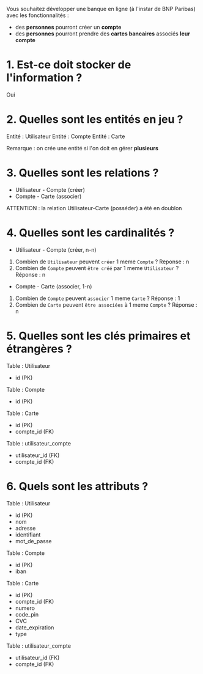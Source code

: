 Vous souhaitez développer une banque en ligne (à l'instar de BNP Paribas) avec les fonctionnalités :

- des **personnes** pourront créer un **compte**
- des **personnes** pourront prendre des **cartes bancaires** associés **leur compte**

# 1. Est-ce doit stocker de l'information ?

Oui

# 2. Quelles sont les entités en jeu ?

Entité : Utilisateur
Entité : Compte
Entité : Carte

Remarque : on crée une entité si l'on doit en gérer **plusieurs**

# 3. Quelles sont les relations ?

- Utilisateur - Compte (créer)
- Compte - Carte (associer)

ATTENTION : la relation Utilisateur-Carte (posséder) a été en doublon

# 4. Quelles sont les cardinalités ?

- Utilisateur - Compte (créer, n-n)

1. Combien de `Utilisateur` peuvent `créer` 1 meme `Compte` ? Reponse : n
2. Combien de `Compte` peuvent `être créé` par 1 meme `Utilisateur` ? Réponse : n

- Compte - Carte (associer, 1-n)

1. Combien de `Compte` peuvent `associer` 1 meme `Carte` ? Réponse : 1
2. Combien de `Carte` peuvent `être associées` à 1 meme `Compte` ? Réponse : n

# 5. Quelles sont les clés primaires et étrangères ?

Table : Utilisateur
- id (PK)

Table : Compte
- id (PK)

Table : Carte
- id (PK)
- compte_id (FK)

Table : utilisateur_compte
- utilisateur_id (FK)
- compte_id (FK)

# 6. Quels sont les attributs ?

Table : Utilisateur
- id (PK)
- nom
- adresse
- identifiant
- mot_de_passe

Table : Compte
- id (PK)
- iban

Table : Carte
- id (PK)
- compte_id (FK)
- numero
- code_pin
- CVC
- date_expiration
- type

Table : utilisateur_compte
- utilisateur_id (FK)
- compte_id (FK)

